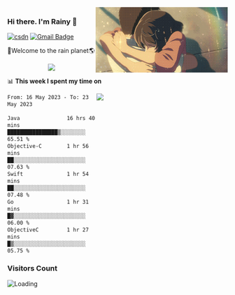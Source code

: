 <img  align='right' height="150" src="https://github.com/LikeRainDay/LikeRainDay/blob/master/pic/img_rain_1.gif?raw=true">



### Hi there. I'm Rainy :lemon:

[![csdn](https://img.shields.io/badge/-csdn-c14438?style=flat-square&logo=c&logoColor=white)](https://blog.csdn.net/qq_15807167)
[![Gmail Badge](https://img.shields.io/badge/-gmail-c14438?style=flat-square&logo=Gmail&logoColor=white&link=mailto:houshuai0816@gmail.com)](mailto:houshuai0816@gmail.com)

🚀Welcome to the rain planet🌎

<center>
<img align='center'  src="https://source.unsplash.com/user/rainyhehe/likes">
</center>

📊 **This week I spent my time on**

<img align='right'   width="300" src="https://github-readme-stats.vercel.app/api?username=LikeRainDay&show_icons=true&title_color=fff&icon_color=79ff97&text_color=9f9f9f&bg_color=151515&count_private=true">

<!--START_SECTION:waka-->

```text
From: 16 May 2023 - To: 23 May 2023

Java               16 hrs 40 mins  ████████████████▒░░░░░░░░   65.51 %
Objective-C        1 hr 56 mins    ██░░░░░░░░░░░░░░░░░░░░░░░   07.63 %
Swift              1 hr 54 mins    ██░░░░░░░░░░░░░░░░░░░░░░░   07.48 %
Go                 1 hr 31 mins    █▓░░░░░░░░░░░░░░░░░░░░░░░   06.00 %
ObjectiveC         1 hr 27 mins    █▒░░░░░░░░░░░░░░░░░░░░░░░   05.75 %
```

<!--END_SECTION:waka-->

### Visitors Count
<img align="left" src = "https://profile-counter.glitch.me/LikeRainDay/count.svg" alt ="Loading">
